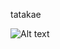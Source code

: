 tatakae


![Alt text](![pexels-erik-mclean-12801144](https://github.com/lii4ee/lii4ee/assets/80196177/963e5d5d-c1db-40a3-8135-ea668c494102)
)
